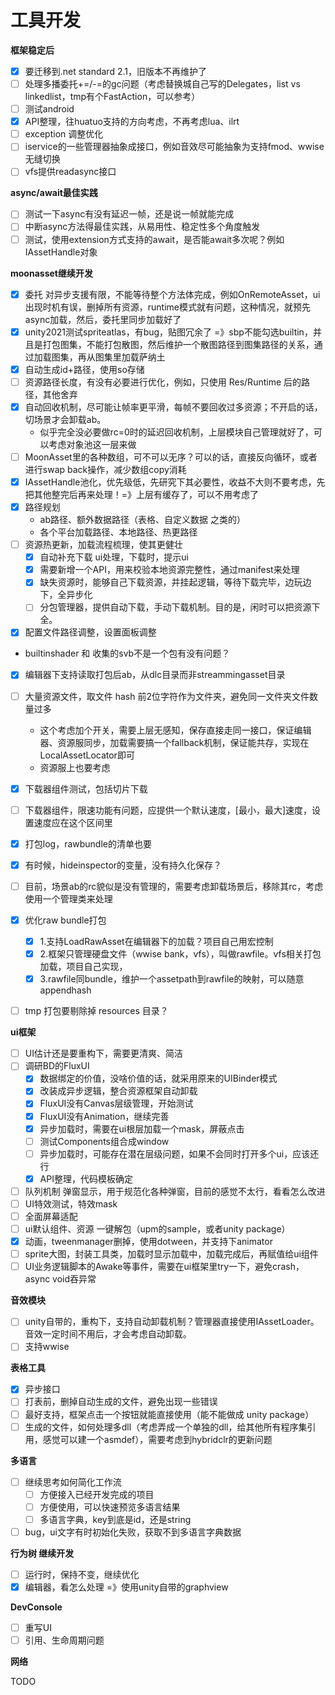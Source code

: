 ﻿# 工具开发

**框架稳定后**
- [x] 要迁移到.net standard 2.1，旧版本不再维护了
- [ ] 处理多播委托+=/-=的gc问题（考虑替换城自己写的Delegates，list vs linkedlist，tmp有个FastAction，可以参考）
- [ ] 测试android
- [x] API整理，往huatuo支持的方向考虑，不再考虑lua、ilrt
- [ ] exception 调整优化
- [ ] iservice的一些管理器抽象成接口，例如音效尽可能抽象为支持fmod、wwise无缝切换
- [ ] vfs提供readasync接口

**async/await最佳实践**
- [ ] 测试一下async有没有延迟一帧，还是说一帧就能完成
- [ ] 中断async方法得最佳实践，从易用性、稳定性多个角度触发
- [ ] 测试，使用extension方式支持的await，是否能await多次呢？例如 IAssetHandle对象

**moonasset继续开发**
- [x] 委托 对异步支援有限，不能等待整个方法体完成，例如OnRemoteAsset，ui出现时机有误，删掉所有资源，runtime模式就有问题，这种情况，就预先async加载，然后，委托里同步加载好了
- [x] unity2021测试spriteatlas，有bug，贴图冗余了 =》sbp不能勾选builtin，并且是打包图集，不能打包散图，然后维护一个散图路径到图集路径的关系，通过加载图集，再从图集里加载萨纳土
- [x] 自动生成id+路径，使用so存储
- [ ] 资源路径长度，有没有必要进行优化，例如，只使用 Res/Runtime 后的路径，其他舍弃
- [x] 自动回收机制，尽可能让帧率更平滑，每帧不要回收过多资源；不开启的话，切场景才会卸载ab。
    - 似乎完全没必要做rc=0时的延迟回收机制，上层模块自己管理就好了，可以考虑对象池这一层来做
- [ ] MoonAsset里的各种数组，可不可以无序？可以的话，直接反向循环，或者进行swap back操作，减少数组copy消耗
- [x] IAssetHandle池化，优先级低，先研究下其必要性，收益不大则不要考虑，先把其他整完后再来处理！=》上层有缓存了，可以不用考虑了
- [x] 路径规划
    - ab路径、额外数据路径（表格、自定义数据 之类的）
    - 各个平台加载路径、本地路径、热更路径
- [ ] 资源热更新，加载流程梳理，使其更健壮
    - [x] 自动补充下载 ui处理，下载时，提示ui
    - [x] 需要新增一个API，用来校验本地资源完整性，通过manifest来处理
    - [x] 缺失资源时，能够自己下载资源，并挂起逻辑，等待下载完毕，边玩边下，全异步化
    - [ ] 分包管理器，提供自动下载，手动下载机制。目的是，闲时可以把资源下全。
- [x] 配置文件路径调整，设置面板调整
- builtinshader 和 收集的svb不是一个包有没有问题？
- [x] 编辑器下支持读取打包后ab，从dlc目录而非streammingasset目录
- [ ] 大量资源文件，取文件 hash 前2位字符作为文件夹，避免同一文件夹文件数量过多
    - 这个考虑加个开关，需要上层无感知，保存直接走同一接口，保证编辑器、资源服同步，加载需要搞一个fallback机制，保证能共存，实现在LocalAssetLocator即可
    - 资源服上也要考虑
- [x] 下载器组件测试，包括切片下载
- [ ] 下载器组件，限速功能有问题，应提供一个默认速度，[最小，最大]速度，设置速度应在这个区间里
- [x] 打包log，rawbundle的清单也要
- [x] 有时候，hideinspector的变量，没有持久化保存？
- [ ] 目前，场景ab的rc貌似是没有管理的，需要考虑卸载场景后，移除其rc，考虑使用一个管理类来处理
- [x] 优化raw bundle打包
  - [x] 1.支持LoadRawAsset在编辑器下的加载？项目自己用宏控制
  - [x] 2.框架只管理硬盘文件（wwise bank，vfs），叫做rawfile。vfs相关打包加载，项目自己实现，
  - [x] 3.rawfile同bundle，维护一个assetpath到rawfile的映射，可以随意appendhash
- [ ] tmp 打包要剔除掉 resources 目录？


**ui框架**
- [ ] UI估计还是要重构下，需要更清爽、简洁
- [ ] 调研BD的FluxUI
  - [x] 数据绑定的价值，没啥价值的话，就采用原来的UIBinder模式
  - [x] 改装成异步逻辑，整合资源框架自动卸载
  - [x] FluxUI没有Canvas层级管理，开始测试
  - [x] FluxUI没有Animation，继续完善
  - [x] 异步加载时，需要在ui根层加载一个mask，屏蔽点击
  - [ ] 测试Components组合成window
  - [ ] 异步加载时，可能存在潜在层级问题，如果不会同时打开多个ui，应该还行
  - [x] API整理，代码模板确定
- [ ] 队列机制 弹窗显示，用于规范化各种弹窗，目前的感觉不太行，看看怎么改进
- [ ] UI特效测试，特效mask
- [ ] 全面屏幕适配
- [ ] ui默认组件、资源 一键解包（upm的sample，或者unity package）
- [x] 动画，tweenmanager删掉，使用dotween，并支持下animator
- [ ] sprite大图，封装工具类，加载时显示加载中，加载完成后，再赋值给ui组件
- [ ] UI业务逻辑脚本的Awake等事件，需要在ui框架里try一下，避免crash，async void吞异常

**音效模块**
- [ ] unity自带的，重构下，支持自动卸载机制？管理器直接使用IAssetLoader。音效一定时间不用后，才会考虑自动卸载。
- [ ] 支持wwise

**表格工具**
 - [x] 异步接口
 - [ ] 打表前，删掉自动生成的文件，避免出现一些错误
 - [ ] 最好支持，框架点击一个按钮就能直接使用（能不能做成 unity package）
 - [ ] 生成的文件，如何处理多dll（考虑弄成一个单独的dll，给其他所有程序集引用，感觉可以建一个asmdef），需要考虑到hybridclr的更新问题

**多语言**
- [ ] 继续思考如何简化工作流
  - [ ] 方便接入已经开发完成的项目
  - [ ] 方便使用，可以快速预览多语言结果
  - [ ] 多语言字典，key到底是id，还是string
- [ ] bug，ui文字有时初始化失败，获取不到多语言字典数据

**行为树 继续开发**
- [ ] 运行时，保持不变，继续优化
- [x] 编辑器，看怎么处理 =》使用unity自带的graphview

**DevConsole**
- [ ] 重写UI
- [ ] 引用、生命周期问题

**网络**

TODO